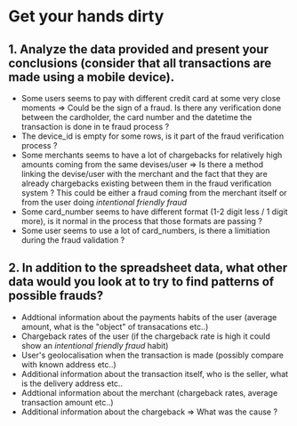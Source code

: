 # Get your hands dirty

## 1. Analyze the data provided and present your conclusions (consider that all transactions are made using a mobile device).

  - Some users seems to pay with different credit card at some very close moments => Could be the sign of a fraud. Is there any verification done between the cardholder, the card number and the datetime the transaction is done in te fraud process ?
  - The device_id is empty for some rows, is it part of the fraud verification process ?
  - Some merchants seems to have a lot of chargebacks for relatively high amounts coming from the same devises/user => Is there a method linking the devise/user with the merchant and the fact that they are already chargebacks existing between them in the fraud verification system ?
  This could be either a fraud coming from the merchant itself or from the user doing _intentional friendly fraud_
  - Some card_number seems to have different format (1-2 digit less / 1 digit more), is it normal in the process that those formats are passing ?
  - Some user seems to use a lot of card_numbers, is there a limitiation during the fraud validation ?
  

## 2. In addition to the spreadsheet data, what other data would you look at to try to find patterns of possible frauds?
- Addtional information about the payments habits of the user (average amount, what is the "object" of transacations etc..)
- Chargeback rates of the user (if the chargeback rate is high it could show an _intentional friendly fraud_ habit)
- User's geolocalisation when the transaction is made (possibly compare with known address etc..)
- Additional information about the transaction itself, who is the seller, what is the delivery address etc..
- Addtional information about the merchant (chargeback rates, average transaction amount etc..)
- Additional information about the chargeback => What was the cause ?